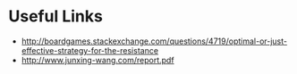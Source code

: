 # Useful Links

- http://boardgames.stackexchange.com/questions/4719/optimal-or-just-effective-strategy-for-the-resistance
- http://www.junxing-wang.com/report.pdf
